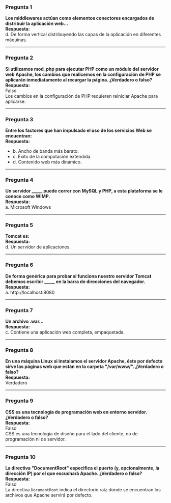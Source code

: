 ### Pregunta 1

**Los middlewares actúan como elementos conectores encargados de distribuir la aplicación web...**  
**Respuesta:**  
d. De forma vertical distribuyendo las capas de la aplicación en diferentes máquinas.

---

### Pregunta 2

**Si utilizamos mod_php para ejecutar PHP como un módulo del servidor web Apache, los cambios que realicemos en la configuración de PHP se aplicarán inmediatamente al recargar la página. ¿Verdadero o falso?**  
**Respuesta:**  
Falso  
Los cambios en la configuración de PHP requieren reiniciar Apache para aplicarse.

---

### Pregunta 3

**Entre los factores que han impulsado el uso de los servicios Web se encuentran:**  
**Respuesta:**  
- b. Ancho de banda más barato.  
- c. Éxito de la computación extendida.  
- d. Contenido web más dinámico.

---

### Pregunta 4

**Un servidor _____ puede correr con MySQL y PHP, a esta plataforma se le conoce como WIMP.**  
**Respuesta:**  
a. Microsoft Windows

---

### Pregunta 5

**Tomcat es:**  
**Respuesta:**  
d. Un servidor de aplicaciones.

---

### Pregunta 6

**De forma genérica para probar si funciona nuestro servidor Tomcat debemos escribir _____ en la barra de direcciones del navegador.**  
**Respuesta:**  
a. http://localhost:8080

---

### Pregunta 7

**Un archivo .war...**  
**Respuesta:**  
c. Contiene una aplicación web completa, empaquetada.

---

### Pregunta 8

**En una máquina Linux si instalamos el servidor Apache, éste por defecto sirve las páginas web que están en la carpeta "/var/www/". ¿Verdadero o falso?**  
**Respuesta:**  
Verdadero

---

### Pregunta 9

**CSS es una tecnología de programación web en entorno servidor. ¿Verdadero o falso?**  
**Respuesta:**  
Falso  
CSS es una tecnología de diseño para el lado del cliente, no de programación ni de servidor.

---

### Pregunta 10

**La directiva "DocumentRoot" especifica el puerto (y, opcionalmente, la dirección IP) por el que escuchará Apache. ¿Verdadero o falso?**  
**Respuesta:**  
Falso  
La directiva `DocumentRoot` indica el directorio raíz donde se encuentran los archivos que Apache servirá por defecto.
